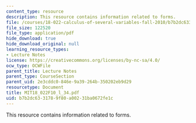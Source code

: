 ```yaml
---
content_type: resource
description: This resource contains information related to forms.
file: /courses/18-022-calculus-of-several-variables-fall-2010/b7b2dc6331789f80a00231ba0672fe1c_MIT18_022F10_l_34.pdf
file_size: 122520
file_type: application/pdf
hide_download: true
hide_download_original: null
learning_resource_types:
- Lecture Notes
license: https://creativecommons.org/licenses/by-nc-sa/4.0/
ocw_type: OCWFile
parent_title: Lecture Notes
parent_type: CourseSection
parent_uid: 2e3cddc0-846e-9a39-264b-350202eb9d29
resourcetype: Document
title: MIT18_022F10_l_34.pdf
uid: b7b2dc63-3178-9f80-a002-31ba0672fe1c
---
```

This resource contains information related to forms.